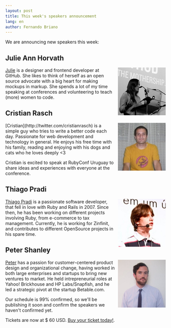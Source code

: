 ```yaml
---
layout: post
title: This week's speakers announcement
lang: en
author: Fernando Briano
---
```

We are announcing new speakers this week:

## Julie Ann Horvath

<img src="/media/img/speakers/julie-ann-horvath-01.jpg" style="float:right; margin-left: 10px;" alt="Julie Ann Horvath"/>[Julie](http://twitter.com/nrrrdcore) is a designer and frontend developer at GitHub. She likes to think of herself as an open source advocate with a big heart for making mockups in markup. She spends a lot of my time speaking at conferences and volunteering to teach (more) women to code.

## Cristian Rasch

<img src="/media/img/speakers/cristian-rasch-01.jpg" style="float:right; margin-left: 10px;" alt="Cristian Rasch"/>
[Cristian](http://twitter.com/cristianrasch) is a simple guy who tries to write a better code each day. Passionate for web development and technology in general. He enjoys his free time with his family, reading and enjoying with his dogs and cats who he loves deeply <3

Cristian is excited to speak at RubyConf Uruguay to share ideas and experiences with everyone at the conference.

## Thiago Pradi

<img src="/media/img/speakers/thiago-pradi-01.jpg" style="float:right; margin-left: 10px;" alt="Thiago Pradi"/>[Thiago Pradi](https://twitter.com/thiagopradi) is a passionate software developer, that fell in love with Ruby and Rails in 2007. Since then, he has been working on different projects involving Ruby, from e-commerce to tax management. Currently, he is working for Zinfinit, and contributes to different OpenSource projects in his spare time.

## Peter Shanley

<img src="/media/img/speakers/peter-shanley-01.jpg" style="float:right; margin-left: 10px;" alt="Peter Shanley"/>[Peter](https://twitter.com/petershanley) has a passion for customer-centered product design and organizational change, having worked in both large enterprises and startups to bring new ventures to market. He held intrepreneurial roles at Yahoo! Brickhouse and HP Labs/Snapfish, and he led a strategic pivot at the startup Betable.com.

Our schedule is 99% confirmed, so we'll be publishing it soon and confirm the speakers we haven't confirmed yet.

Tickets are now at $ 60 USD. [Buy your ticket today!](http://rubyconfuy2013.eventbrite.com/).
